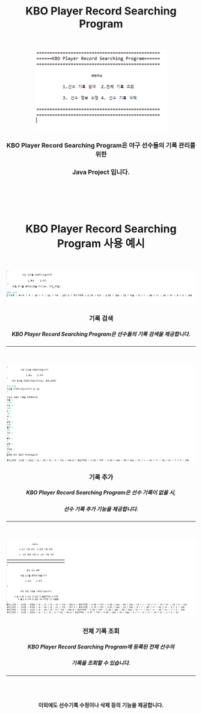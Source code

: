 <h1 align="center">KBO Player Record Searching Program</h1>
<br>
<br>
<div align="center">
<img src="image/recSearch.png"/>
</div>
  

<h3 align="center">KBO Player Record Searching Program은 야구 선수들의 기록 관리를 위한</h3> 

<h3 align="center">Java Project 입니다.</h3>
<br>
<br>
<br>
<br>


<h1 align="center">KBO Player Record Searching Program 사용 예시</h1>
<br>
<br>
<div align="center">
<img src="image/recSearch2.png"/>
</div>

<h3 align="center">기록 검색</h3>

<h5 align="center">KBO Player Record Searching Program은 선수들의 기록 검색을 제공합니다.</h5>

---

<br>
<br>
<div align="center">
<img src="image/recSearch3.png"/>
</div>

<h3 align="center">기록 추가</h3>

<h5 align="center">KBO Player Record Searching Program은 선수 기록이 없을 시,</h5>
<h5 align="center">선수 기록 추가 기능을 제공합니다.</h5>

---

<br>
<br>
<div align="center">
<img src="image/recSearch4.png"/>
</div>

<h3 align="center">전체 기록 조회</h3>

<h5 align="center">KBO Player Record Searching Program에 등록된 전체 선수의</h5>
<h5 align="center">기록을 조회할 수 있습니다.</h5>

---

<br>
<br>
<h4 align="center">이외에도 선수기록 수정이나 삭제 등의 기능을 제공합니다.</h4>
